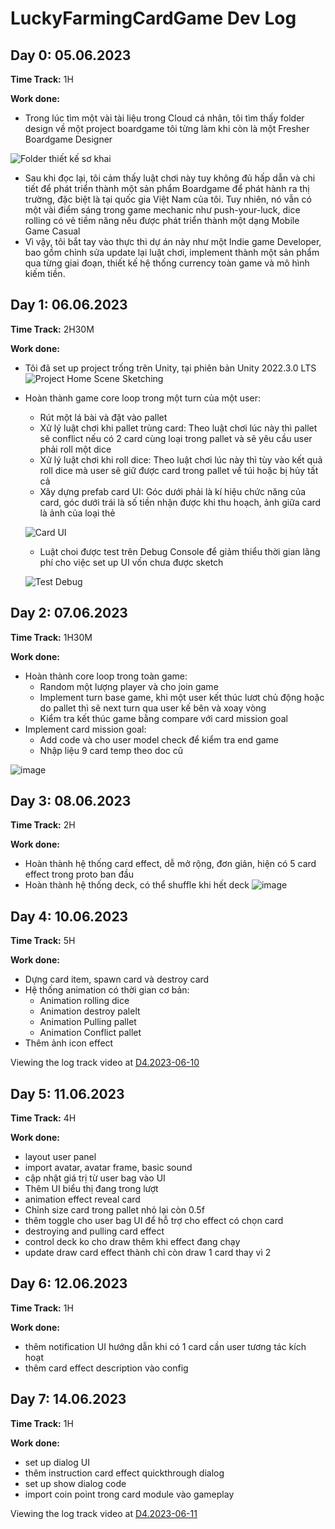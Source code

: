 # LuckyFarmingCardGame Dev Log

## Day 0: 05.06.2023

**Time Track:** 1H

**Work done:**
- Trong lúc tìm một vài tài liệu trong Cloud cá nhân, tôi tìm thấy folder design về một project boardgame tôi từng làm khi còn là một Fresher Boardgame Designer

![Folder thiết kế sơ khai](https://github.com/DangHoang2109/LuckyFarmingCardGame/assets/32613745/8e98c314-ca4b-409b-a338-e7b6d02996c2)

- Sau khi đọc lại, tôi cảm thấy luật chơi này tuy không đủ hấp dẫn và chi tiết để phát triển thành một sản phẩm Boardgame để phát hành ra thị trường, đặc biệt là tại quốc gia Việt Nam của tôi. Tuy nhiên, nó vẫn có một vài điểm sáng trong game mechanic như push-your-luck, dice rolling có vẻ tiềm năng nếu được phát triển thành một dạng Mobile Game Casual
- Vì vậy, tôi bắt tay vào thực thi dự án này như một Indie game Developer, bao gồm chỉnh sửa update lại luật chơi, implement thành một sản phẩm qua từng giai đoạn, thiết kế hệ thống currency toàn game và mô hình kiếm tiền. 


## Day 1: 06.06.2023

**Time Track:** 2H30M

**Work done:**
- Tôi đã set up project trống trên Unity, tại phiên bản Unity 2022.3.0 LTS
![Project Home Scene Sketching](https://github.com/DangHoang2109/LuckyFarmingCardGame/assets/32613745/14b41152-2582-4d2e-833c-9f2665293b8a)

- Hoàn thành game core loop trong một turn của một user:
  - Rút một lá bài và đặt vào pallet
  - Xử lý luật chơi khi pallet trùng card: Theo luật chơi lúc này thì pallet sẽ conflict nếu có 2 card cùng loại trong pallet và sẽ yêu cầu user phải roll một dice
  - Xử lý luật chơi khi roll dice: Theo luật chơi lúc này thì tùy vào kết quả roll dice mà user sẽ giữ được card trong pallet về túi hoặc bị hủy tất cả
  - Xây dựng prefab card UI: Góc dưới phải là kí hiệu chức năng của card, góc dưới trái là số tiền nhận được khi thu hoạch, ảnh giữa card là ảnh của loại thẻ
  
  ![Card UI](https://github.com/DangHoang2109/LuckyFarmingCardGame/assets/32613745/77aa35a1-0ef6-4d5f-97c2-4a1f931ef6d6)
  
  - Luật choi được test trên Debug Console để giảm thiểu thời gian lãng phí cho việc set up UI vốn chưa được sketch

  ![Test Debug](https://github.com/DangHoang2109/LuckyFarmingCardGame/assets/32613745/06e4f87f-1767-4531-b2ce-cfb7a202e04d)
  
  
## Day 2: 07.06.2023

**Time Track:** 1H30M

**Work done:**
- Hoàn thành core loop trong toàn game:
  - Random một lượng player và cho join game
  - Implement turn base game, khi một user kết thúc lươt chủ động hoặc do pallet thì sẽ next turn qua user kế bên và xoay vòng
  - Kiểm tra kết thúc game bằng compare với card mission goal
- Implement card mission goal:
  - Add code và cho user model check để kiểm tra end game
  - Nhập liệu 9 card temp theo doc cũ
  
![image](https://github.com/DangHoang2109/LuckyFarmingCardGame/assets/32613745/0a6a1e0d-0579-4fc8-9c0d-bae6c27915d9)

## Day 3: 08.06.2023
**Time Track:** 2H

**Work done:**
- Hoàn thành hệ thống card effect, dễ mở rộng, đơn giản, hiện có 5 card effect trong proto ban đầu
- Hoàn thành hệ thống deck, có thể shuffle khi hết deck
![image](https://github.com/DangHoang2109/LuckyFarmingCardGame/assets/32613745/bc839f8e-6d92-403f-aeb6-8b6161980232)

## Day 4: 10.06.2023
**Time Track:** 5H

**Work done:**
- Dựng card item, spawn card và destroy card
- Hệ thống animation có thời gian cơ bản: 
  -  Animation rolling dice
  -  Animation destroy palelt
  -  Animation Pulling pallet
  -  Animation Conflict pallet
-  Thêm ảnh icon effect

Viewing the log track video at [D4.2023-06-10](https://drive.google.com/drive/folders/1kEiFyYvTiatmA-t5n3pk2L3kSWNORuYo?usp=sharing)


## Day 5: 11.06.2023
**Time Track:** 4H

**Work done:**
- layout user panel
- import avatar, avatar frame, basic sound
- cập nhật giá trị từ user bag vào UI
- Thêm UI biểu thị đang trong lượt
- animation effect reveal card
- Chỉnh size card trong pallet nhỏ lại còn 0.5f
- thêm toggle cho user bag UI để hỗ trợ cho effect có chọn card
- destroying and pulling card effect
- control deck ko cho draw thêm khi effect đang chạy
- update draw card effect thành chỉ còn draw 1 card thay vì 2

## Day 6: 12.06.2023
**Time Track:** 1H

**Work done:**
- thêm notification UI hướng dẫn khi có 1 card cần user tương tác kích hoạt
- thêm card effect description vào config

## Day 7: 14.06.2023
**Time Track:** 1H

**Work done:**
- set up dialog UI
- thêm instruction card effect quickthrough dialog
- set up show dialog code
- import coin point trong card module vào gameplay

Viewing the log track video at [D4.2023-06-11](https://drive.google.com/drive/folders/1kEiFyYvTiatmA-t5n3pk2L3kSWNORuYo?usp=sharing)
